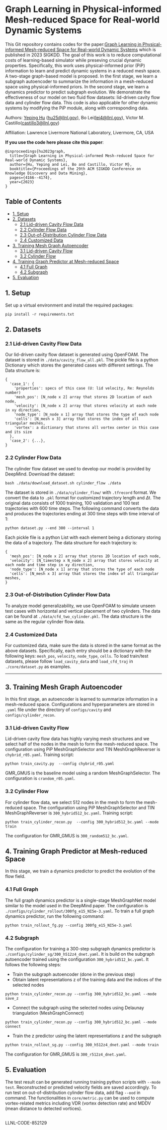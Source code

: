 # Graph Learning in Physical-informed Mesh-reduced Space for Real-world Dynamic Systems

This Git repository contains codes for the paper:[Graph Learning in Physical-informed Mesh-reduced Space for Real-world Dynamic Systems](https://dl.acm.org/doi/pdf/10.1145/3580305.3599835) which is published in 2023 SIGKDD. The goal of this work is to reduce computational costs of learning-based simulator while preseving crucial dynamic properties. Specifically, this work uses physical-informed prior (PiP) information to learn and predict dynamic systems in a reduced mesh space. A two-stage graph-based model is proposed. In the first stage, we learn a subgraph autoencoder to summarize the information in a mesh-reduced space using physical-informed priors. In the second stage, we learn a dynamics predictor to predict subgraph evolution. We demonstrate the effectiveness of our model on two fluid flow datasets: lid-driven cavity flow data and cylinder flow data. This code is also applicable for other dynamic systems by modifying the PiP module, along with corresponding data.

Authors: <a href="https://yeping-hu.github.io/" target="_blank">Yeping Hu</a> (hu25@llnl.gov), Bo Lei(lei4@llnl.gov), Victor M. Castillo(castillo3@llnl.gov)

Affiliation: Lawrence Livermore National Laboratory, Livermore, CA, USA

**If you use the code here please cite this paper**:
```
@inproceedings{hu2023graph,
  title={Graph Learning in Physical-informed Mesh-reduced Space for Real-world Dynamic Systems},
  author={Hu, Yeping and Lei, Bo and Castillo, Victor M},
  booktitle={Proceedings of the 29th ACM SIGKDD Conference on Knowledge Discovery and Data Mining},
  pages={4166--4174},
  year={2023}
}
```

## Table of Contents
- [1. Setup](#1-setup)
- [2. Datasets](#2-datasets)
  - [2.1 Lid-driven Cavity Flow Data](#21-lid-driven-cavity-flow-data)
  - [2.2 Cylinder Flow Data](#22-cylinder-flow-data)
  - [2.3 Out-of-Distribution Cylinder Flow Data](#23-out-of-distribution-cylinder-flow-data)
  - [2.4 Customized Data](#24-customized-data)
- [3. Training Mesh Graph Autoencoder](#3-training-mesh-graph-autoencoder)
  - [3.1 Lid-driven Cavity Flow](#31-lid-driven-cavity-flow)
  - [3.2 Cylinder Flow](#32-cylinder-flow)
- [4. Training Graph Predictor at Mesh-reduced Space](#4-training-graph-predictor-at-mesh-reduced-space)
  - [4.1 Full Graph](#41-full-graph)
  - [4.2 Subgraph](#42-subgraph)
- [5. Evaluation](#5-evaluation)

## 1. Setup
Set up a virtual environment and install the required packages:
```shell
pip install -r requirements.txt
```
## 2. Datasets
### 2.1 Lid-driven Cavity Flow Data
Our lid-driven cavity flow dataset is generated using OpenFOAM. The dataset is stored in 
`./data/cavity_flow_all.pkl`. The pickle file is a python Dictionary which stores the generated 
cases with different settings. The Data structure is:
```
{
  'case_1': {
    'properties': specs of this case (U: lid velocity, Re: Reynolds number)
    'mesh_pos': [N_node x 2] array that stores 2D location of each node,
    'velocity': [N_node x 2] array that stores velocity at each node in xy direction,
    'node_type': [N_node x 1] array that stores the type of each node
    'cells': [N_mesh x 3] array that stores the index of all triangular meshes,
    'vortex': a dictionary that stores all vortex center in this case and its size
  },
  'case_2': {...},
}
```

### 2.2 Cylinder Flow Data
The cylinder flow dataset we used to develop our model is provided by DeepMind. Download the dataset:
```shell
bash ./data/download_dataset.sh cylinder_flow ./data
```
The dataset is stored in `./data/cylinder_flow/` with `.tfrecord` format. We convert the data to 
`.pkl` format for customized trajectory length and $\Delta$t. The original data consists of 1000 
training, 100 validation and 100 test trajectories with 600 time steps. The following command converts the data and produces the trajectories 
ending at 300 time steps with time interval of 1: 
```shell
python dataset.py --end 300 --interval 1
```
Each pickle file is a python List with each element being a dictionary storing the data of a trajectory.
The data structure for each trajectory is:
```
{
  'mesh_pos': [N_node x 2] array that stores 2D location of each node,
  'velocity': [N_timestep x N_node x 2] array that stores velocity at each node and time step in xy direction,
  'node_type': [N_node x 1] array that stores the type of each node
  'cells': [N_mesh x 3] array that stores the index of all triangular meshes,
}
```

### 2.3 Out-of-Distribution Cylinder Flow Data
To analyze model generalizability, we use OpenFOAM to simulate unseen test cases with horizontal and vertical placement
of two cylinders. The data can be found at `./data/cfd_two_cylinder.pkl`. The data structure is the same as the
regular cylinder flow data.

### 2.4 Customized Data
For customized data, make sure the data is stored in the same format as the above datasets.
Specifically, each entry should be a dictionary with the following keys: `mesh_pos`, `velocity`, `node_type`, `cells`.
To load train/test datasets, please follow `load_cavity_data` and `load_cfd_traj` in `./core/dataset.py` as examples.

---

## 3. Training Mesh Graph Autoencoder

In this first stage, an autoencoder is learned to summarize information in a mesh-reduced space.
Configurations and hyperparameters are stored in `.yaml` file under the directory of `configs/cavity` and
`configs/cylinder_recon`.

### 3.1 Lid-driven Cavity Flow
Lid-driven cavity flow data has highly varying mesh structures and we select half of the nodes in the mesh to form the 
mesh-reduced space. The configuration using PiP MeshGraphSelector and TIN MeshGraphReverser is `chybrid_r05.yaml`. 
Training script:
```
python train_cavity.py  --config chybrid_r05.yaml
```
GMR_GMUS is the baseline model using a random MeshGraphSelector. The configuration is `crandom_r05.yaml`.


### 3.2 Cylinder Flow
For cylinder flow data, we select 512 nodes in the mesh to form the mesh-reduced space. The configuration using 
PiP MeshGraphSelector and TIN MeshGraphReverser is `300_hybrid512_bc.yaml`. Training script:
```
python train_cylinder_recon.py  --config 300_hybrid512_bc.yaml --mode train
```
The configuration for GMR_GMUS is `300_random512_bc.yaml`.

## 4. Training Graph Predictor at Mesh-reduced Space
In this stage, we train a dynamics predictor to predict the evolution of the flow field.

### 4.1 Full Graph
The full graph dynamics predictor is a single-stage MeshGraphNet model similar to the model used 
in the DeepMind paper. The configuration is 
`./configs/cylinder_rollout/300fg_e15_NI5e-3.yaml`.
To train a full graph dynamics predictor, run the following command:
```
python train_rollout_fg.py --config 300fg_e15_NI5e-3.yaml
```
### 4.2 Subgraph

The configuration for training a 300-step subgraph dynamics predictor is `./configs/cylinder_sg/300_h512z4_dnet.yaml`. 
It is build on the subgraph autoencoder trained using the configuration `300_hybrid512_bc.yaml`.
It follows the following steps:
- Train the subgraph autoencoder (done in the previous step)
- Obtain latent representations z of the training data and the indices of the selected nodes

```shell
python train_cylinder_recon.py --config 300_hybrid512_bc.yaml --mode save_z
```
- Connect the subgraph using the selected nodes using Delaunay triangulation (MeshGraphConnect)

```shell
python train_cylinder_recon.py --config 300_hybrid512_bc.yaml --mode connect
```

- Train the z predictor using the latent representations z and the subgraph

```shell
python train_rollout_sg.py --config 300_h512z4_dnet.yaml --mode train
```
The configuration for GMR_GMUS is `300_r512z4_dnet.yaml`.

## 5. Evaluation
The test result can be generated running training python scripts with `--mode test`. Reconstructed or predicted 
velocity fields are saved accordingly. To run test on out-of-distribution cylinder flow data, add flag `--ood`
in command. The functionalities in `core/metric.py` can be used to compute
vortex-related metrics including VDR (vortex detection rate) and MDDV (mean distance to detected vortices).

##
LLNL-CODE-852129



